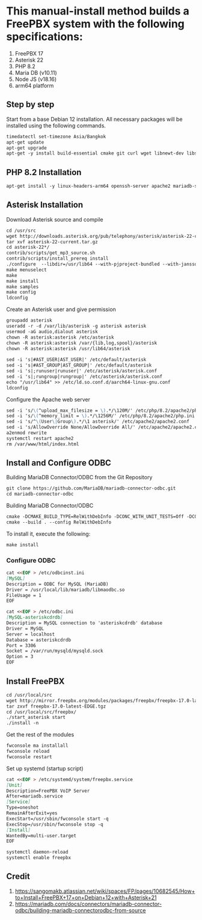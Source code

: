 # This manual-install method builds a FreePBX system with the following specifications:
1. FreePBX 17
2. Asterisk 22
3. PHP 8.2
4. Maria DB (v10.11)
5. Node JS (v18.16)
6. arm64 platform

## Step by step
Start from a base Debian 12 installation. All necessary packages will be installed using the following commands.
```markdown
timedatectl set-timezone Asia/Bangkok
apt-get update
apt-get upgrade
apt-get -y install build-essential cmake git curl wget libnewt-dev libssl-dev libncurses5-dev subversion libsqlite3-dev libjansson-dev libxml2-dev uuid-dev default-libmysqlclient-dev htop sngrep lame ffmpeg mpg123 expect cron libedit*
```
## PHP 8.2 Installation
```markdown
apt-get install -y linux-headers-arm64 openssh-server apache2 mariadb-server mariadb-client bison flex php8.2 php8.2-curl php8.2-cli php8.2-common php8.2-mysql php8.2-gd php8.2-mbstring php8.2-intl php8.2-xml php-pear sox sqlite3 pkg-config automake libtool autoconf unixodbc-dev uuid libasound2-dev libogg-dev libvorbis-dev libicu-dev libcurl4-openssl-dev odbc-mariadb libical-dev libneon27-dev libsrtp2-dev libspandsp-dev sudo libtool-bin python-dev-is-python3 unixodbc software-properties-common nodejs npm ipset iptables fail2ban php-soap
```
## Asterisk Installation
Download Asterisk source and compile
```markdown
cd /usr/src
wget http://downloads.asterisk.org/pub/telephony/asterisk/asterisk-22-current.tar.gz
tar xvf asterisk-22-current.tar.gz
cd asterisk-22*/
contrib/scripts/get_mp3_source.sh
contrib/scripts/install_prereq install
./configure  --libdir=/usr/lib64 --with-pjproject-bundled --with-jansson-bundled
make menuselect
make
make install
make samples
make config
ldconfig
```
Create an Asterisk user and give permission
```markdown
groupadd asterisk
useradd -r -d /var/lib/asterisk -g asterisk asterisk
usermod -aG audio,dialout asterisk
chown -R asterisk:asterisk /etc/asterisk
chown -R asterisk:asterisk /var/{lib,log,spool}/asterisk
chown -R asterisk:asterisk /usr/lib64/asterisk
   
sed -i 's|#AST_USER|AST_USER|' /etc/default/asterisk
sed -i 's|#AST_GROUP|AST_GROUP|' /etc/default/asterisk
sed -i 's|;runuser|runuser|' /etc/asterisk/asterisk.conf
sed -i 's|;rungroup|rungroup|' /etc/asterisk/asterisk.conf
echo "/usr/lib64" >> /etc/ld.so.conf.d/aarch64-linux-gnu.conf
ldconfig
```
Configure the Apache web server
```markdown
sed -i 's/\(^upload_max_filesize = \).*/\120M/' /etc/php/8.2/apache2/php.ini
sed -i 's/\(^memory_limit = \).*/\1256M/' /etc/php/8.2/apache2/php.ini
sed -i 's/^\(User\|Group\).*/\1 asterisk/' /etc/apache2/apache2.conf
sed -i 's/AllowOverride None/AllowOverride All/' /etc/apache2/apache2.conf
a2enmod rewrite
systemctl restart apache2
rm /var/www/html/index.html
```
## Install and Configure ODBC

Building MariaDB Connector/ODBC from the Git Repository
```markdown
git clone https://github.com/MariaDB/mariadb-connector-odbc.git
cd mariadb-connector-odbc
```
Building MariaDB Connector/ODBC
```markdown
cmake -DCMAKE_BUILD_TYPE=RelWithDebInfo -DCONC_WITH_UNIT_TESTS=Off -DCONC_WITH_MSI=OFF -DCMAKE_INSTALL_PREFIX=/usr/local .
cmake --build . --config RelWithDebInfo
```
To install it, execute the following:
```markdown
make install
```
### Configure ODBC
```markdown
cat <<EOF > /etc/odbcinst.ini
[MySQL]
Description = ODBC for MySQL (MariaDB)
Driver = /usr/local/lib/mariadb/libmaodbc.so
FileUsage = 1
EOF
```
```markdown
cat <<EOF > /etc/odbc.ini
[MySQL-asteriskcdrdb]
Description = MySQL connection to 'asteriskcdrdb' database
Driver = MySQL
Server = localhost
Database = asteriskcdrdb
Port = 3306
Socket = /var/run/mysqld/mysqld.sock
Option = 3
EOF
```
## Install FreePBX
```markdown
cd /usr/local/src
wget http://mirror.freepbx.org/modules/packages/freepbx/freepbx-17.0-latest-EDGE.tgz
tar zxvf freepbx-17.0-latest-EDGE.tgz
cd /usr/local/src/freepbx/
./start_asterisk start
./install -n
```
Get the rest of the modules
```markdown
fwconsole ma installall
fwconsole reload
fwconsole restart
```
Set up systemd (startup script)
```markdown
cat <<EOF > /etc/systemd/system/freepbx.service
[Unit]
Description=FreePBX VoIP Server
After=mariadb.service
[Service]
Type=oneshot
RemainAfterExit=yes
ExecStart=/usr/sbin/fwconsole start -q
ExecStop=/usr/sbin/fwconsole stop -q
[Install]
WantedBy=multi-user.target
EOF
```
```markdown
systemctl daemon-reload
systemctl enable freepbx
```
## Credit
1. https://sangomakb.atlassian.net/wiki/spaces/FP/pages/10682545/How+to+Install+FreePBX+17+on+Debian+12+with+Asterisk+21
2. https://mariadb.com/docs/connectors/mariadb-connector-odbc/building-mariadb-connectorodbc-from-source

